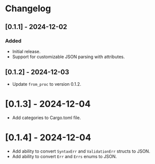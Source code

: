 # Changelog

## [0.1.1] - 2024-12-02

### Added

- Initial release.
- Support for customizable JSON parsing with attributes.

## [0.1.2] - 2024-12-03

- Update `from_proc` to version 0.1.2.

# [0.1.3] - 2024-12-04

- Add categories to Cargo.toml file.

# [0.1.4] - 2024-12-04

- Add ability to convert `SyntaxErr` and `ValidationErr` structs to JSON.
- Add ability to convert `Err` and `Errs` enums to JSON.
